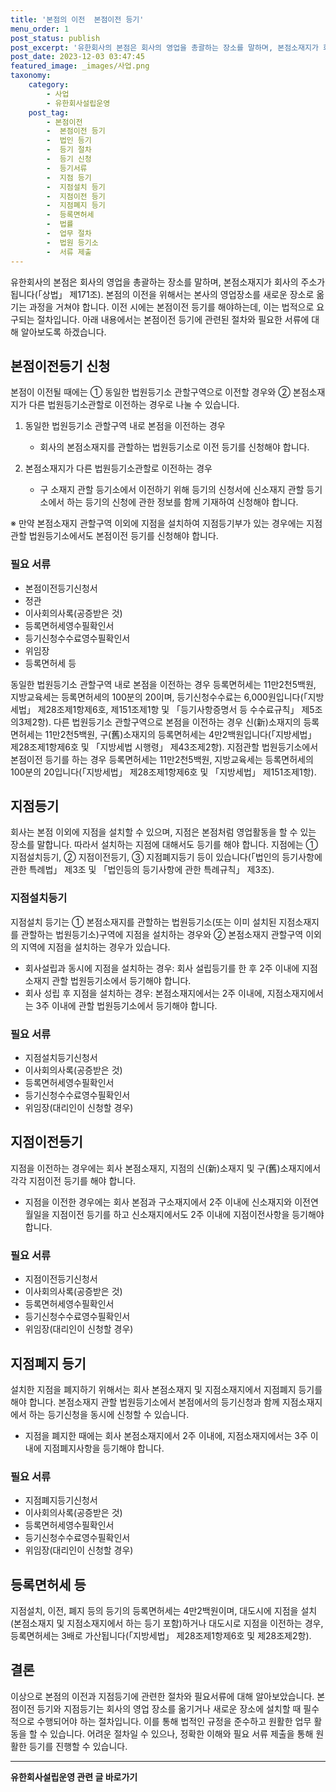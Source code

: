 ```yaml
---
title: '본점의 이전  본점이전 등기'
menu_order: 1
post_status: publish
post_excerpt: '유한회사의 본점은 회사의 영업을 총괄하는 장소를 말하며, 본점소재지가 회사의 주소가 됩니다  상법  제171조 . 본점의 이전을 위해서는 본사의 영업장소를 새로운 장소로 옮기는 과정을 거쳐야 합니다. 이전 시에는 본점이전 등기를 해야하는데, 이는 법적으로 요구되는 절차입니다. 아래 내용에서는 본점이전 등기에 관련된 절차와 필요한 서류에 대해 알아보도록 하겠습니다.'
post_date: 2023-12-03 03:47:45
featured_image: _images/사업.png
taxonomy:
    category:
        - 사업
        - 유한회사설립운영
    post_tag:
        - 본점이전
        -  본점이전 등기
        -  법인 등기
        -  등기 절차
        -  등기 신청
        -  등기서류
        -  지점 등기
        -  지점설치 등기
        -  지점이전 등기
        -  지점폐지 등기
        -  등록면허세
        -  법률
        -  업무 절차
        -  법원 등기소
        -  서류 제출
---
```



유한회사의 본점은 회사의 영업을 총괄하는 장소를 말하며, 본점소재지가 회사의 주소가 됩니다(「상법」 제171조). 본점의 이전을 위해서는 본사의 영업장소를 새로운 장소로 옮기는 과정을 거쳐야 합니다. 이전 시에는 본점이전 등기를 해야하는데, 이는 법적으로 요구되는 절차입니다. 아래 내용에서는 본점이전 등기에 관련된 절차와 필요한 서류에 대해 알아보도록 하겠습니다.

## 본점이전등기 신청

본점이 이전될 때에는 ① 동일한 법원등기소 관할구역으로 이전할 경우와 ② 본점소재지가 다른 법원등기소관할로 이전하는 경우로 나눌 수 있습니다. 

1. 동일한 법원등기소 관할구역 내로 본점을 이전하는 경우
    - 회사의 본점소재지를 관할하는 법원등기소로 이전 등기를 신청해야 합니다.
    
2. 본점소재지가 다른 법원등기소관할로 이전하는 경우
    - 구 소재지 관할 등기소에서 이전하기 위해 등기의 신청서에 신소재지 관할 등기소에서 하는 등기의 신청에 관한 정보를 함께 기재하여 신청해야 합니다.

※ 만약 본점소재지 관할구역 이외에 지점을 설치하여 지점등기부가 있는 경우에는 지점관할 법원등기소에서도 본점이전 등기를 신청해야 합니다.

### 필요 서류
- 본점이전등기신청서
- 정관
- 이사회의사록(공증받은 것)
- 등록면허세영수필확인서
- 등기신청수수료영수필확인서
- 위임장
- 등록면허세 등

동일한 법원등기소 관할구역 내로 본점을 이전하는 경우 등록면허세는 11만2천5백원, 지방교육세는 등록면허세의 100분의 20이며, 등기신청수수료는 6,000원입니다(「지방세법」 제28조제1항제6호, 제151조제1항 및 「등기사항증명서 등 수수료규칙」 제5조의3제2항). 다른 법원등기소 관할구역으로 본점을 이전하는 경우 신(新)소재지의 등록면허세는 11만2천5백원, 구(舊)소재지의 등록면허세는 4만2백원입니다(「지방세법」 제28조제1항제6호 및 「지방세법 시행령」 제43조제2항). 지점관할 법원등기소에서 본점이전 등기를 하는 경우 등록면허세는 11만2천5백원, 지방교육세는 등록면허세의 100분의 20입니다(「지방세법」 제28조제1항제6호 및 「지방세법」 제151조제1항).

## 지점등기

회사는 본점 이외에 지점을 설치할 수 있으며, 지점은 본점처럼 영업활동을 할 수 있는 장소를 말합니다. 따라서 설치하는 지점에 대해서도 등기를 해야 합니다. 지점에는 ① 지점설치등기, ② 지점이전등기, ③ 지점폐지등기 등이 있습니다(「법인의 등기사항에 관한 특례법」 제3조 및 「법인등의 등기사항에 관한 특례규칙」 제3조).

### 지점설치등기
지점설치 등기는 ① 본점소재지를 관할하는 법원등기소(또는 이미 설치된 지점소재지를 관할하는 법원등기소)구역에 지점을 설치하는 경우와 ② 본점소재지 관할구역 이외의 지역에 지점을 설치하는 경우가 있습니다.

- 회사설립과 동시에 지점을 설치하는 경우: 회사 설립등기를 한 후 2주 이내에 지점소재지 관할 법원등기소에서 등기해야 합니다.
- 회사 성립 후 지점을 설치하는 경우: 본점소재지에서는 2주 이내에, 지점소재지에서는 3주 이내에 관할 법원등기소에서 등기해야 합니다.

### 필요 서류
- 지점설치등기신청서
- 이사회의사록(공증받은 것)
- 등록면허세영수필확인서
- 등기신청수수료영수필확인서
- 위임장(대리인이 신청할 경우)

## 지점이전등기

지점을 이전하는 경우에는 회사 본점소재지, 지점의 신(新)소재지 및 구(舊)소재지에서 각각 지점이전 등기를 해야 합니다. 

- 지점을 이전한 경우에는 회사 본점과 구소재지에서 2주 이내에 신소재지와 이전연월일을 지점이전 등기를 하고 신소재지에서도 2주 이내에 지점이전사항을 등기해야 합니다.

### 필요 서류
- 지점이전등기신청서
- 이사회의사록(공증받은 것)
- 등록면허세영수필확인서
- 등기신청수수료영수필확인서
- 위임장(대리인이 신청할 경우)

## 지점폐지 등기

설치한 지점을 폐지하기 위해서는 회사 본점소재지 및 지점소재지에서 지점폐지 등기를 해야 합니다. 본점소재지 관할 법원등기소에서 본점에서의 등기신청과 함께 지점소재지에서 하는 등기신청을 동시에 신청할 수 있습니다.

- 지점을 폐지한 때에는 회사 본점소재지에서 2주 이내에, 지점소재지에서는 3주 이내에 지점폐지사항을 등기해야 합니다.

### 필요 서류
- 지점폐지등기신청서
- 이사회의사록(공증받은 것)
- 등록면허세영수필확인서
- 등기신청수수료영수필확인서
- 위임장(대리인이 신청할 경우)

## 등록면허세 등

지점설치, 이전, 폐지 등의 등기의 등록면허세는 4만2백원이며, 대도시에 지점을 설치(본점소재지 및 지점소재지에서 하는 등기 포함)하거나 대도시로 지점을 이전하는 경우, 등록면허세는 3배로 가산됩니다(「지방세법」 제28조제1항제6호 및 제28조제2항).

## 결론
이상으로 본점의 이전과 지점등기에 관련한 절차와 필요서류에 대해 알아보았습니다. 본점이전 등기와 지점등기는 회사의 영업 장소를 옮기거나 새로운 장소에 설치할 때 필수적으로 수행되어야 하는 절차입니다. 이를 통해 법적인 규정을 준수하고 원활한 업무 활동을 할 수 있습니다. 어려운 절차일 수 있으나, 정확한 이해와 필요 서류 제출을 통해 원활한 등기를 진행할 수 있습니다.
<!-- wp:separator -->
<hr class="wp-block-separator has-alpha-channel-opacity"/>
<!-- /wp:separator -->

<!-- wp:group {"backgroundColor":"base","layout":{"type":"constrained"}} -->
<div class="wp-block-group has-base-background-color has-background"><!-- wp:paragraph {"align":"center","fontSize":"medium"} -->
<p class="has-text-align-center has-large-font-size"><strong>유한회사설립운영 관련 글 바로가기</strong></p>
<!-- /wp:paragraph -->


<!-- wp:latest-posts
{"categories":[{"id":27282,"count":19,"description":"","link":"https://uknowlaw.com/category/%ec%9c%a0%ed%95%9c%ed%9a%8c%ec%82%ac%ec%84%a4%eb%a6%bd%ec%9a%b4%ec%98%81/","name":"유한회사설립운영","slug":"유한회사설립운영","taxonomy":"category","parent":0,"meta":[],"_links":{"self":[{"href":"https://uknowlaw.com/wp-json/wp/v2/categories/27282"}],"collection":[{"href":"https://uknowlaw.com/wp-json/wp/v2/categories"}],"about":[{"href":"https://uknowlaw.com/wp-json/wp/v2/taxonomies/category"}],"wp:post_type":[{"href":"https://uknowlaw.com/wp-json/wp/v2/posts?categories=27282"}],"curies":[{"name":"wp","href":"https://api.w.org/{rel}","templated":true}]}}],"postsToShow":100,"excerptLength":28,"postLayout":"grid","columns":2,"featuredImageAlign":"left","featuredImageSizeSlug":"large","fontSize":"small"} /--></div>
<!-- /wp:group -->
